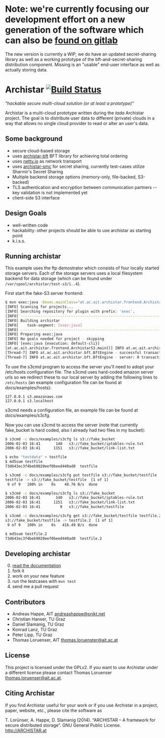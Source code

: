 # Note: we're currently focusing our development effort on a new generation of the software which can also be [found on gitlab](http://github.com/Archistar/archistar-akka)

The new version is currently a WIP, we do have an updated secret-sharing library as well as a working prototype of the bft-and-secret-sharing distribution component. Missing is an "usable" end-user interface as well as actually storing data.

# Archistar [![Build Status](https://travis-ci.org/Archistar/archistar-core.png?branch=master)](https://travis-ci.org/Archistar/archistar-core)

_"hackable secure multi-cloud solution (or at least a prototype)"_

Archistar is a  multi-cloud prototype written during the *tada* Archistar project. The goal is to distribute user data to different (private) clouds in a way that allows no single cloud provider to read or alter an user's data.

## Some background

- secure cloud-based storage
- uses [archistar-bft](https://github.com/archistar/archistar-bft) BFT library for achieving total ordering
- uses [netty.io](http://netty.io) as network transport
- uses [archistar-smc](https://github.com/archistar/archistar-smc) for secret sharing, currently test-cases utilize Sharmir's Secret Sharing
- Multiple backend storage options (memory-only, file-backed, S3-backed)
- TLS authentication and encryption between communication partners -- key validation is not implemented yet
- client-side S3 interface

## Design Goals

- well-written code
- hackability: other projects should be able to use archistar as starting point
- k.i.s.s.

## Running archistar

This example uses the ftp demostrator which consists of four locally started storage servers. Each of the storage servers uses a local filesystem backend for data storage (which can be found under `/var/spool/archistar/test-s3/1..4`).

First start the fake-S3 server frontend:

```bash
$ mvn exec:java -Dexec.mainClass="at.ac.ait.archistar.frontend.ArchistarS3"
[INFO] Scanning for projects...
[INFO] Searching repository for plugin with prefix: 'exec'.
[INFO] ------------------------------------------------------------------------
[INFO] Building archistar
[INFO]    task-segment: [exec:java]
[INFO] ------------------------------------------------------------------------
[INFO] Preparing exec:java
[INFO] No goals needed for project - skipping
[INFO] [exec:java {execution: default-cli}]
[at.ac.ait.archistar.frontend.ArchistarS3.main()] INFO at.ac.ait.archistar.frontend.ArchistarS3 - Starting archistar storage engine
[Thread-7] INFO at.ac.ait.archistar.bft.BftEngine - successful transactions: 0.0
[Thread-7] INFO at.ac.ait.archistar.bft.BftEngine - server: 0 transaction length: 0ms
```

To use the s3cmd program to access the server you'll need to adopt your /etc/hosts configuration file. The s3cmd uses hard-coded amazon server urls so we redirect these to our local server by adding the following lines to `/etc/hosts` (an example configuration file can be found at docs/examples/hosts):

```
127.0.0.1 s3.amazonaws.com
127.0.0.1 s3.localhost
```

s3cmd needs a configuration file, an example file can be found at docs/examples/s3cfg.

Now you can use s3cmd to access the server (note that currently fake_bucket is hard coded, also I already had two files in my bucket):

``` bash
$ s3cmd -c docs/examples/s3cfg ls s3://fake_bucket
2006-02-03 16:41       140   s3://fake_bucket/iptables-rule.txt
2006-02-03 16:41      1151   s3://fake_bucket/link-list.txt

$ echo "testdata" > testfile
$ md5sum testfile
73d643ec3f4beb9020eef0beed440ad0  testfile

$ s3cmd -c docs/examples/s3cfg put testfile s3://fake_bucket/testfile
testfile -> s3://fake_bucket/testfile  [1 of 1]
 9 of 9   100% in    0s    48.76 B/s  done

$ s3cmd -c docs/examples/s3cfg ls s3://fake_bucket
2006-02-03 16:41       140   s3://fake_bucket/iptables-rule.txt
2006-02-03 16:41      1151   s3://fake_bucket/link-list.txt
2006-02-03 16:41         9   s3://fake_bucket/testfile

$ s3cmd -c docs/examples/s3cfg get s3://fake_bucket/testfile testfile.2
s3://fake_bucket/testfile -> testfile.2  [1 of 1]
 9 of 9   100% in    0s   416.49 B/s  done

$ md5sum testfile.2 
73d643ec3f4beb9020eef0beed440ad0  testfile.2
```

## Developing archistar

0. [read the documentation](docs/overview.md)
1. fork it
2. work on your new feature
3. run the testcases with `mvn test`
4. send me a pull request

## Contributors

- Andreas Happe, AIT <andreashappe@snikt.net>
- Christian Hanser, TU Graz
- Daniel Slamanig, TU Graz
- Konrad Lanz, TU Graz
- Peter Lipp, TU Graz
- Thomas Loruenser, AIT <thomas.loruenster@ait.ac.at>

## License

This project is licensed under the GPLv2. If you want to use Archistar under a different license please contact Thomas Loruenser <thomas.loruenser@ait.ac.at>.

## Citing Archistar

If you find Archistar useful for your work or if you use Archistar in a project, paper, website, etc., 
please cite the software as

T. Lorünser, A. Happe, D. Slamanig (2014). “ARCHISTAR – A framework for secure distributed storage”. GNU General Public License. http://ARCHISTAR.at
